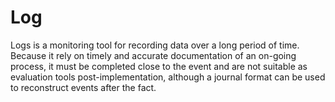 # Log

Logs is a monitoring tool for recording data over a long period of time. Because it rely on timely and accurate documentation of an on-going process, it must be completed close to the event and are not suitable as evaluation tools post-implementation, although a journal format can be used to reconstruct events after the fact.
